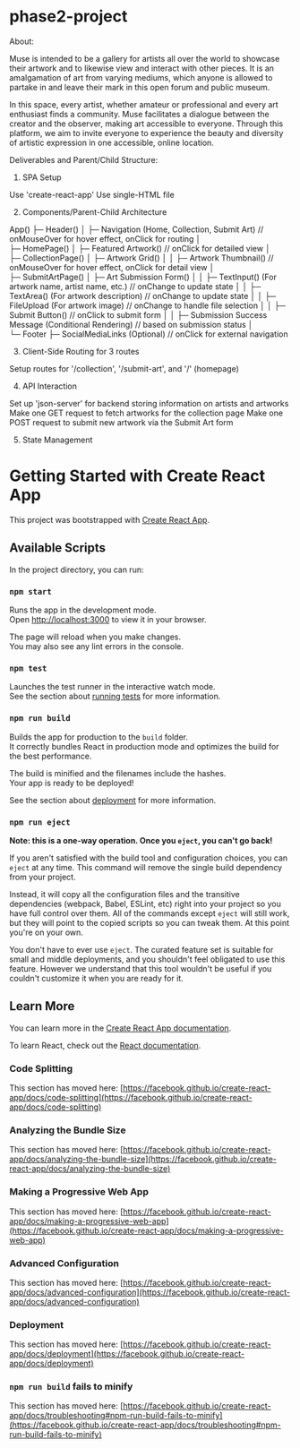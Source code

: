 # phase2-project

About:

Muse is intended to be a gallery for artists all over the world to showcase their artwork and to likewise view and interact with other pieces. It is an amalgamation of art from varying mediums, which anyone is allowed to partake in and leave their mark in this open forum and public museum.

In this space, every artist, whether amateur or professional and every art enthusiast finds a community. Muse facilitates a dialogue between the creator and the observer, making art accessible to everyone. Through this platform, we aim to invite everyone to experience the beauty and diversity of artistic expression in one accessible, online location.

Deliverables and Parent/Child Structure:

1. SPA Setup

Use 'create-react-app'
Use single-HTML file

2. Components/Parent-Child Architecture

App()
├─ Header()
│  ├─ Navigation (Home, Collection, Submit Art) // onMouseOver for hover effect, onClick for routing
│  
├─ HomePage()
│  ├─ Featured Artwork() // onClick for detailed view
│  
├─ CollectionPage()
│  ├─ Artwork Grid()
│  │  ├─ Artwork Thumbnail() // onMouseOver for hover effect, onClick for detail view
│  
├─ SubmitArtPage()
│  ├─ Art Submission Form()
│  │  ├─ TextInput() (For artwork name, artist name, etc.) // onChange to update state
│  │  ├─ TextArea() (For artwork description) // onChange to update state
│  │  ├─ FileUpload (For artwork image) // onChange to handle file selection
│  │  ├─ Submit Button() // onClick to submit form
│  │  ├─ Submission Success Message (Conditional Rendering) // based on submission status
│  
└─ Footer
   ├─ SocialMediaLinks (Optional) // onClick for external navigation

3. Client-Side Routing for 3 routes

Setup routes for '/collection', '/submit-art', and '/' (homepage)

4. API Interaction

Set up 'json-server' for backend storing information on artists and artworks
Make one GET request to fetch artworks for the collection page
Make one POST request to submit new artwork via the Submit Art form

5. State Management

# Getting Started with Create React App

This project was bootstrapped with [Create React App](https://github.com/facebook/create-react-app).

## Available Scripts

In the project directory, you can run:

### `npm start`

Runs the app in the development mode.\
Open [http://localhost:3000](http://localhost:3000) to view it in your browser.

The page will reload when you make changes.\
You may also see any lint errors in the console.

### `npm test`

Launches the test runner in the interactive watch mode.\
See the section about [running tests](https://facebook.github.io/create-react-app/docs/running-tests) for more information.

### `npm run build`

Builds the app for production to the `build` folder.\
It correctly bundles React in production mode and optimizes the build for the best performance.

The build is minified and the filenames include the hashes.\
Your app is ready to be deployed!

See the section about [deployment](https://facebook.github.io/create-react-app/docs/deployment) for more information.

### `npm run eject`

**Note: this is a one-way operation. Once you `eject`, you can't go back!**

If you aren't satisfied with the build tool and configuration choices, you can `eject` at any time. This command will remove the single build dependency from your project.

Instead, it will copy all the configuration files and the transitive dependencies (webpack, Babel, ESLint, etc) right into your project so you have full control over them. All of the commands except `eject` will still work, but they will point to the copied scripts so you can tweak them. At this point you're on your own.

You don't have to ever use `eject`. The curated feature set is suitable for small and middle deployments, and you shouldn't feel obligated to use this feature. However we understand that this tool wouldn't be useful if you couldn't customize it when you are ready for it.

## Learn More

You can learn more in the [Create React App documentation](https://facebook.github.io/create-react-app/docs/getting-started).

To learn React, check out the [React documentation](https://reactjs.org/).

### Code Splitting

This section has moved here: [https://facebook.github.io/create-react-app/docs/code-splitting](https://facebook.github.io/create-react-app/docs/code-splitting)

### Analyzing the Bundle Size

This section has moved here: [https://facebook.github.io/create-react-app/docs/analyzing-the-bundle-size](https://facebook.github.io/create-react-app/docs/analyzing-the-bundle-size)

### Making a Progressive Web App

This section has moved here: [https://facebook.github.io/create-react-app/docs/making-a-progressive-web-app](https://facebook.github.io/create-react-app/docs/making-a-progressive-web-app)

### Advanced Configuration

This section has moved here: [https://facebook.github.io/create-react-app/docs/advanced-configuration](https://facebook.github.io/create-react-app/docs/advanced-configuration)

### Deployment

This section has moved here: [https://facebook.github.io/create-react-app/docs/deployment](https://facebook.github.io/create-react-app/docs/deployment)

### `npm run build` fails to minify

This section has moved here: [https://facebook.github.io/create-react-app/docs/troubleshooting#npm-run-build-fails-to-minify](https://facebook.github.io/create-react-app/docs/troubleshooting#npm-run-build-fails-to-minify)
